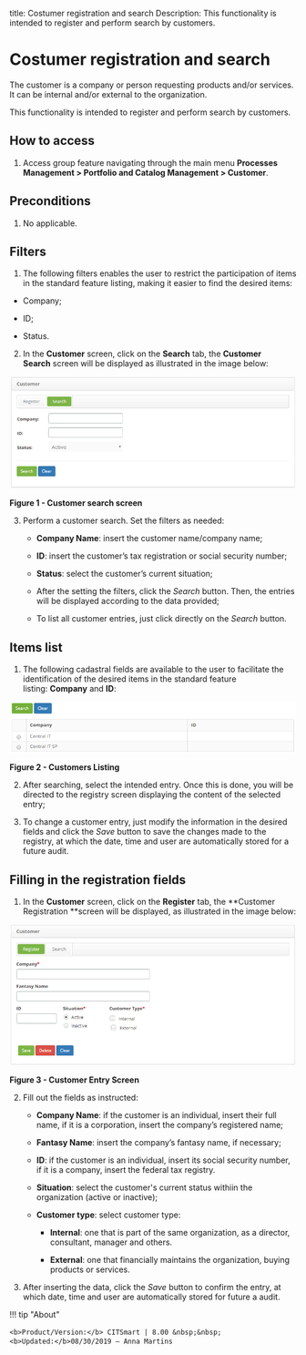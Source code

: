 title: Costumer registration and search
Description: This functionality is intended to register and perform search by customers.

# Costumer registration and search


The customer is a company or person requesting products and/or services. It can
be internal and/or external to the organization.

This functionality is intended to register and perform search by customers.

How to access
-------------

1.  Access group feature navigating through the main menu **Processes
    Management > Portfolio and Catalog Management > Customer**.

Preconditions
-------------

1.  No applicable.

Filters
-------

1.  The following filters enables the user to restrict the participation of
    items in the standard feature listing, making it easier to find the desired
    items:

-   Company;

-   ID;

-   Status.

2.  In the **Customer** screen, click on the **Search** tab, the **Customer
    Search** screen will be displayed as illustrated in the image below:

   ![figure](images/client-1.png)
   
   **Figure 1 - Customer search screen**

3.  Perform a customer search. Set the filters as needed:

    -   **Company Name**: insert the customer name/company name;

    -   **ID**: insert the customer’s tax registration or social security
        number;

    -   **Status**: select the customer’s current situation;

    -   After the setting the filters, click the *Search* button. Then, the
        entries will be displayed according to the data provided;

    -   To list all customer entries, just click directly on
        the *Search* button.

Items list
----------

1.  The following cadastral fields are available to the user to facilitate the
    identification of the desired items in the standard feature
    listing: **Company** and **ID**:

   ![figure](images/client-2.png)
   
   **Figure 2 - Customers Listing**

2.  After searching, select the intended entry. Once this is done, you will be
    directed to the registry screen displaying the content of the selected
    entry;

3.  To change a customer entry, just modify the information in the desired
    fields and click the *Save* button to save the changes made to the registry,
    at which the date, time and user are automatically stored for a future
    audit.

Filling in the registration fields
----------------------------------

1.  In the **Customer** screen, click on the **Register** tab, the **Customer
    Registration **screen will be displayed, as illustrated in the image below:

   ![figure](images/client-3.png)
   
   **Figure 3 - Customer Entry Screen**

2.  Fill out the fields as instructed:

    -   **Company Name**: if the customer is an individual, insert their full
        name, if it is a corporation, insert the company’s registered name;

    -   **Fantasy Name**: insert the company’s fantasy name, if necessary;

    -   **ID**: if the customer is an individual, insert its social security
        number, if it is a company, insert the federal tax registry.

    -   **Situation**: select the customer's current status withiin the
        organization (active or inactive);

    -   **Customer type**: select customer type:

        -   **Internal**: one that is part of the same organization, as a
            director, consultant, manager and others.

        -   **External**: one that financially maintains the organization,
            buying products or services.

3.  After inserting the data, click the *Save* button to confirm the entry, at
    which date, time and user are automatically stored for future a audit.



!!! tip "About"

    <b>Product/Version:</b> CITSmart | 8.00 &nbsp;&nbsp;
    <b>Updated:</b>08/30/2019 – Anna Martins
